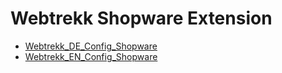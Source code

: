 # Webtrekk Shopware Extension

- [Webtrekk_DE_Config_Shopware](doc/Webtrekk_DE_Config_Shopware.md)
- [Webtrekk_EN_Config_Shopware](doc/Webtrekk_EN_Config_Shopware.md)